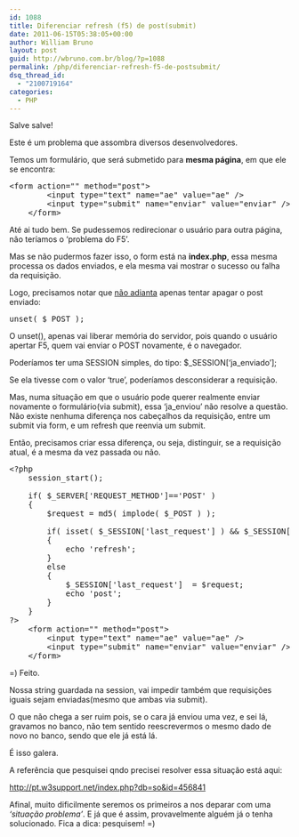 ```yaml
---
id: 1088
title: Diferenciar refresh (f5) de post(submit)
date: 2011-06-15T05:38:05+00:00
author: William Bruno
layout: post
guid: http://wbruno.com.br/blog/?p=1088
permalink: /php/diferenciar-refresh-f5-de-postsubmit/
dsq_thread_id:
  - "2100719164"
categories:
  - PHP
---
```

Salve salve!

Este é um problema que assombra diversos desenvolvedores.
  
Temos um formulário, que será submetido para **mesma página**, em que ele se encontra:
  
<!--more-->

<pre name="code" class="html">&lt;form action="" method="post">
		&lt;input type="text" name="ae" value="ae" />
		&lt;input type="submit" name="enviar" value="enviar" />
	&lt;/form>
</pre>

Até ai tudo bem. Se pudessemos redirecionar o usuário para outra página, não teríamos o &#8216;problema do F5&#8217;.
  
Mas se não pudermos fazer isso, o form está na **index.php**, essa mesma processa os dados enviados, e ela mesma vai mostrar o sucesso ou falha da requisição.

Logo, precisamos notar que <u>não adianta</u> apenas tentar apagar o post enviado:

<pre name="code" class="php">unset( $_POST );</pre>

O unset(), apenas vai liberar memória do servidor, pois quando o usuário apertar F5, quem vai enviar o POST novamente, é o navegador.

Poderíamos ter uma SESSION simples, do tipo: $\_SESSION[&#8216;ja\_enviado&#8217;];
  
Se ela tivesse com o valor &#8216;true&#8217;, poderíamos desconsiderar a requisição.

Mas, numa situação em que o usuário pode querer realmente enviar novamente o formulário(via submit), essa &#8216;ja_enviou&#8217; não resolve a questão. Não existe nenhuma diferença nos cabeçalhos da requisição, entre um submit via form, e um refresh que reenvia um submit.

Então, precisamos criar essa diferença, ou seja, distinguir, se a requisição atual, é a mesma da vez passada ou não.

<pre name="code" class="php">&lt;?php
	session_start();
	
	if( $_SERVER['REQUEST_METHOD']=='POST' )
	{
		$request = md5( implode( $_POST ) );
		
		if( isset( $_SESSION['last_request'] ) && $_SESSION['last_request']== $request )
		{
			echo 'refresh';
		}
		else
		{
			$_SESSION['last_request']  = $request;
			echo 'post';
		}
	}
?>
	&lt;form action="" method="post">
		&lt;input type="text" name="ae" value="ae" />
		&lt;input type="submit" name="enviar" value="enviar" />
	&lt;/form>
</pre>

=) Feito.
  
Nossa string guardada na session, vai impedir também que requisições iguais sejam enviadas(mesmo que ambas via submit).
  
O que não chega a ser ruim pois, se o cara já enviou uma vez, e sei lá, gravamos no banco, não tem sentido reescrevermos o mesmo dado de novo no banco, sendo que ele já está lá.

É isso galera.
  
A referência que pesquisei qndo precisei resolver essa situação está aqui:
  
<a href="http://pt.w3support.net/index.php?db=so&#038;id=456841" target="_blank">http://pt.w3support.net/index.php?db=so&id=456841</a>

Afinal, muito dificilmente seremos os primeiros a nos deparar com uma _&#8216;situação problema&#8217;_. E já que é assim, provavelmente alguém já o tenha solucionado. Fica a dica: pesquisem! =)